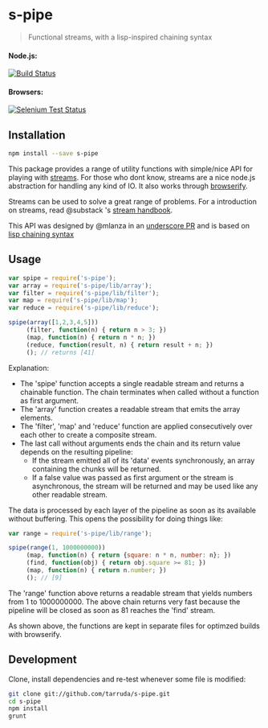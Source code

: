 # s-pipe

> Functional streams, with a lisp-inspired chaining syntax

#### Node.js:
[![Build Status](https://travis-ci.org/tarruda/s-pipe.png)](https://travis-ci.org/tarruda/s-pipe)

#### Browsers:
[![Selenium Test Status](https://saucelabs.com/browser-matrix/tarruda_spipe.svg)](https://saucelabs.com/u/tarruda_spipe)

## Installation

```sh
npm install --save s-pipe
```

This package provides a range of utility functions with simple/nice API for
playing with [streams](http://nodejs.org/api/stream.html). For those who dont
know, streams are a nice node.js abstraction for handling any kind of IO. It
also works through [browserify](https://github.com/substack/node-browserify).

Streams can be used to solve a great range of problems. For a introduction on
streams, read @substack 's [stream
handbook](https://github.com/substack/stream-handbook).

This API was designed by @mlanza in an [underscore
PR](https://github.com/jashkenas/underscore/pull/1183) and is based on
[lisp chaining
syntax](http://www.lispworks.com/documentation/lw60/KW-W/html/kwprolog-w-31.htm#pgfId-889886)

## Usage


```js
var spipe = require('s-pipe');
var array = require('s-pipe/lib/array');
var filter = require('s-pipe/lib/filter');
var map = require('s-pipe/lib/map');
var reduce = require('s-pipe/lib/reduce');

spipe(array([1,2,3,4,5]))
     (filter, function(n) { return n > 3; })
     (map, function(n) { return n * n; })
     (reduce, function(result, n) { return result + n; })
     (); // returns [41]
```
Explanation:

  - The 'spipe' function accepts a single readable stream and returns a
    chainable function. The chain terminates when called without a function as
    first argument.
  - The 'array' function creates a readable stream that emits the array
    elements.
  - The 'filter', 'map' and 'reduce' function are applied consecutively over
    each other to create a composite stream.
  - The last call without arguments ends the chain and its return value
    depends on the resulting pipeline:
    - If the stream emitted all of its 'data' events synchronously, an array
      containing the chunks will be returned.
    - If a false value was passed as first argument or the stream is
      asynchronous, the stream will be returned and may be used like any other
      readable stream.


The data is processed by each layer of the pipeline as soon as its available
without buffering. This opens the possibility for doing things like:

```js
var range = require('s-pipe/lib/range');

spipe(range(1, 1000000000))
     (map, function(n) { return {square: n * n, number: n}; })
     (find, function(obj) { return obj.square >= 81; })
     (map, function(n) { return n.number; })
     (); // [9]
```

The 'range' function above returns a readable stream that yields numbers from
1 to 1000000000. The above chain returns very fast because the pipeline will
be closed as soon as 81 reaches the 'find' stream.


As shown above, the functions are kept in separate files for optimzed builds
with browserify.


## Development

Clone, install dependencies and re-test whenever some file is modified:

```sh
git clone git://github.com/tarruda/s-pipe.git
cd s-pipe
npm install
grunt
```
